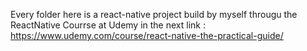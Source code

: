 Every folder here is a react-native project build by myself througu the ReactNative Courrse at Udemy in the next link : 
https://www.udemy.com/course/react-native-the-practical-guide/
